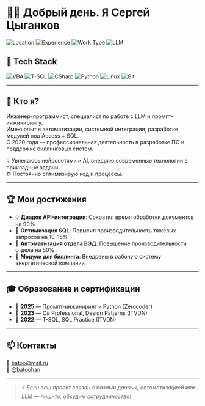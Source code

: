 # 👨‍💻 Добрый день. Я Сергей Цыганков

![Location](https://img.shields.io/badge/Location-Москва-blue?style=flat-square)
![Experience](https://img.shields.io/badge/Опыт-22+_лет-success?style=flat-square)
![Work Type](https://img.shields.io/badge/Формат-Удалёнка_|_Проекты-important?style=flat-square)
![LLM](https://img.shields.io/badge/Промпт--инжиниринг-Активно_использую-purple?style=flat-square)

## 🔧 Tech Stack

![VBA](https://img.shields.io/badge/VBA-Excel,_Access,_Word-blue?logo=microsoft-access&style=flat-square)
![T-SQL](https://img.shields.io/badge/T--SQL-MS_SQL_Server-lightgrey?logo=microsoft-sql-server&style=flat-square)
![CSharp](https://img.shields.io/badge/C%23-Backend-green?logo=c-sharp&style=flat-square)
![Python](https://img.shields.io/badge/Python-Automation,_LLM-yellow?logo=python&style=flat-square)
![Linux](https://img.shields.io/badge/Linux-CLI,_Scripts-black?logo=linux&style=flat-square)
![Git](https://img.shields.io/badge/Git-Version_Control-orange?logo=git&style=flat-square)

---

## 🚀 Кто я?

Инженер-программист, специалист по работе с LLM и промпт-инжинирингу.  
Имею опыт в автоматизации, системной интеграции, разработке модулей под Access + SQL.  
С 2020 года — профессиональная деятельность в разработке ПО и поддержке биллинговых систем.

💡 Увлекаюсь нейросетями и AI, внедряю современные технологии в прикладные задачи.  
⚙️ Постоянно оптимизирую код и процессы.  

---

## 🏆 Мои достижения

- 💡 **Диадок API-интеграция**: Сократил время обработки документов на 90%
- 🚀 **Оптимизация SQL**: Повысил производительность тяжёлых запросов на 10–15%
- 🔄 **Автоматизация отдела ВЭД**: Повышение производительности отдела на 50%
- 🧩 **Модули для биллинга**: Внедрены в рабочую систему энергетической компании

---

## 🎓 Образование и сертификации

- 📌 **2025** — Промпт-инжиниринг и Python (Zerocoder)  
- 📌 **2023** — C# Professional, Design Patterns (ITVDN)  
- 📌 **2022** — T-SQL, SQL Practice (ITVDN)  

---

## 📫 Контакты

📧 [batoo@mail.ru](mailto:batoo@mail.ru)  
🔗 [@batoohan](https://t.me/batoohan)

---

> ⚡ *Если ваш проект связан с базами данных, автоматизацией или LLM — пишите, обсудим сотрудничество!*
